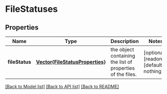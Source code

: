 # FileStatuses


## Properties
Name | Type | Description | Notes
------------ | ------------- | ------------- | -------------
**fileStatus** | [**Vector{FileStatusProperties}**](FileStatusProperties.md) | the object containing the list of properties of the files. | [optional] [readonly] [default to nothing]


[[Back to Model list]](../README.md#models) [[Back to API list]](../README.md#api-endpoints) [[Back to README]](../README.md)


